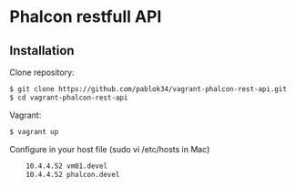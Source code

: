 # Phalcon restfull API

## Installation

Clone repository:

```BASH
$ git clone https://github.com/pablok34/vagrant-phalcon-rest-api.git
$ cd vagrant-phalcon-rest-api
```

Vagrant:

```BASH
$ vagrant up
```

Configure in your host file (sudo vi /etc/hosts in Mac)

```BASH
    10.4.4.52 vm01.devel
    10.4.4.52 phalcon.devel
```
